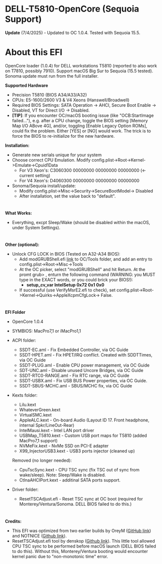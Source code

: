 # DELL-T5810-OpenCore (Sequoia Support)
**Update** (7/4/2025) - Updated to OC 1.0.4. Tested with Sequoia 15.5.

# About this EFI

OpenCore loader (1.0.4) for DELL workstations T5810 (reported to also work on T7810, possibly 7910). Support macOS Big Sur to Sequoia (15.5 tested). Sonoma update must run from the full installer.

**Supported Hardware**

- Precision T5810 (BIOS A34/A33/A32)
- CPUs: E5-1600/2600 V3 & V4 Xeons (Hanswell/Broadwell)
- Required BIOS Settings: SATA Operation -> AHCI, Secure Boot Enable -> Disabled, VT for Direct I/O -> Disabled.
- **[TIP]**: If you encounter OC/macOS booting issue (like "OCB:StartImage failed..."), e.g. after a CPU change, toggle the BIOS setting [Memory Map I/O ABove 4G], and/or, toggling [Enable Legacy Option ROMs], could fix the problem. Either [YES] or [NO] would work. The trick is to force the BIOS to re-initialize for the new hardware.

**Installation:**

- Generate new serials unique for your system
- Choose correct CPU Emulation. Modify config.plist->Root->Kernel->Emulate->Cpuid1Data
	- For V3 Xeon's: C3060300 00000000 00000000 00000000 (<- current setting)
	- For V4 Xeon's: D4060300 00000000 00000000 00000000
- Sonoma/Sequoia install/update: 
	- Modify config.plist->Misc->Security->SecureBootModel-> Disabled
	- After installation, set the value back to "default".

#

**What Works:**

- Everything, excpt Sleep/Wake (should be disabled within the macOS, under System Settings).

#

**Other (optional):**

- Unlock CFG LOCK in BIOS (Tested on A32-A34 BIOS):
  	- Add modGRUBShell.efi [link](https://github.com/datasone/grub-mod-setup_var) to OC/Tools folder, and add an entry to config.plist->Root->Misc->Tools
  	- At the OC picker, select "modGRUBShell" and hit Return. At the promt grub> , enturn the following command (WARNING: you MUST type in the EXACT words, or you could brick your BIOS!):
  		- **setup_cv_var IntelSetup 0x72 0x1 0x0**
  	- If successful (use VerifyMsrE2.efi to check), set config.plist->Root->Kernel->Quirks->AppleXcpmCfgLock-> False.
#

**EFI Folder**

- OpenCore 1.0.4
- SYMBIOS: MacPro7,1 or iMacPro1,1

- ACPI folder:
	- SSDT-EC.aml - Fix Embedded Controller, via OC Guide
	- SSDT-HPET.aml - Fix HPET/IRQ conflict. Created with SDDTTimes, via OC Guide
	- SSDT-PLUG.aml - Enable CPU power management, via OC Guide
	- SDT-UNC.aml - Disable unused Uncore Bridges, via OC Guide
	- SSDT-RTC0-RANGE.aml - Fix RTC range, via OC Guide
	- SSDT-USBX.aml - Fix USB BUS Power properties, via OC Guide.
	- SSDT-SBUS-MCHC.aml - SBUS/MCHC fix, via OC Guide
	
- Kexts folder:
	- Lilu.kext
	- WhateverGreen.kext
	- VirtualSMC.kext
	- AppleALC.kext - On-board Audio (Layout ID 17. Front headphone, internal Spkr/LineOut-Rear)
	- IntelMausi.kext - Intel LAN port driver
	- USBMap_T5810.kext - Custom USB port maps for T5810	(added MacPro7,1 support)
	- NVMeFix.kext - NvMe SSD on PCI-E adapter
	- X99_InjectorUSB3.kext - USB3 ports injector	(cleaned up)

   	Removed (no longer needed):
	- CpuTscSync.kext - CPU TSC sync (fix TSC out of sync from wake/sleep). Note: Sleep/Wake is disabled.
	- CtlnaAHCIPort.kext - additinal SATA ports support.

- Driver folder:
	- ResetTSCAdjust.efi - Reset TSC sync at OC boot (required for Monterey/Ventura/Sonoma. DELL BIOS failed to do this.)

#

**Credits:**

- This EFI was optimized from two earlier builds by OreyM ([GitHub link](https://github.com/OreyM/Hackintosh-Dell-T5810-Xeon-E5-26xx-V3-OpenCore-PowerMac-G5)) and NOTNICE ([Github link](https://github.com/NOTNlCE/Dell-Precision-T5810-OpenCore)). 
- ResetTSCAdjust.efi tool by denskop ([Github link](https://github.com/denskop/VoodooTSCSync/issues/1#issuecomment-629837192)). This little tool allowed CPU TSC sync to be performed before macOS launch (DELL BIOS failed to do this). Without this, Monterey/Ventura booting would encounter kernel panic due to "non-monotonic time" error.

